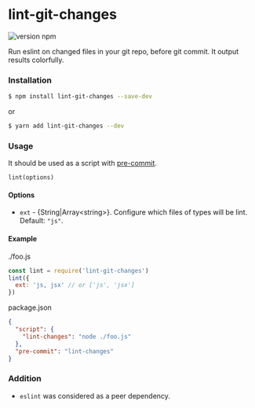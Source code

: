 # lint-git-changes

![version npm](http://img.shields.io/npm/v/lint-git-changes.svg?style=flat-square)

Run eslint on changed files in your git repo, before git commit. It output results colorfully.

### Installation

```bash
$ npm install lint-git-changes --save-dev
```

or

```bash
$ yarn add lint-git-changes --dev
```

### Usage

It should be used as a script with [pre-commit](https://github.com/observing/pre-commit).

`lint(options)`

#### Options

- `ext` - {String|Array\<string\>}. Configure which files of types will be lint. Default: `"js"`.

#### Example

./foo.js
```js
const lint = require('lint-git-changes')
lint({
  ext: 'js, jsx' // or ['js', 'jsx'] 
})
```

package.json
```json
{
  "script": {
    "lint-changes": "node ./foo.js"
  },
  "pre-commit": "lint-changes"
}
```

### Addition
- `eslint` was considered as a peer dependency.
